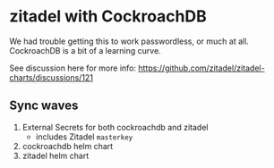# zitadel with CockroachDB

We had trouble getting this to work passwordless, or much at all. CockroachDB is a bit of a learning curve.

See discussion here for more info:
https://github.com/zitadel/zitadel-charts/discussions/121

## Sync waves
1. External Secrets for both cockroachdb and zitadel
   - includes Zitadel `masterkey`
2. cockroachdb helm chart
3. zitadel helm chart
